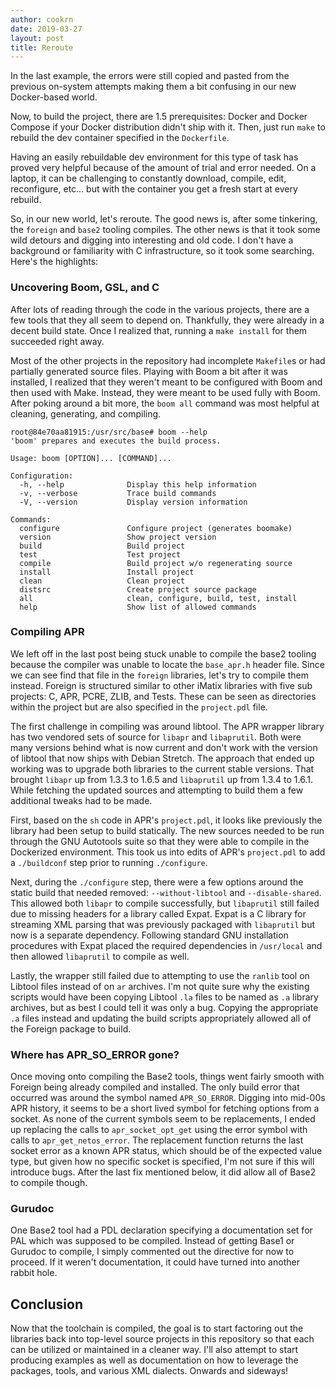```yaml
---
author: cookrn
date: 2019-03-27
layout: post	
title: Reroute
---
```


In the last example, the errors were still copied and pasted from the previous
on-system attempts making them a bit confusing in our new Docker-based world.

Now, to build the project, there are 1.5 prerequisites: Docker and Docker Compose
if your Docker distribution didn't ship with it. Then, just run `make` to rebuild
the dev container specified in the `Dockerfile`.

Having an easily rebuildable dev environment for this type of task has proved
very helpful because of the amount of trial and error needed. On a laptop, it can
be challenging to constantly download, compile, edit, reconfigure, etc... but
with the container you get a fresh start at every rebuild.

So, in our new world, let's reroute. The good news is, after some tinkering, the
`foreign` and `base2` tooling compiles. The other news is that it took some
wild detours and digging into interesting and old code. I don't have a background
or familiarity with C infrastructure, so it took some searching. Here's the
highlights:

### Uncovering Boom, GSL, and C

After lots of reading through the code in the various projects, there are a few
tools that they all seem to depend on. Thankfully, they were already in a decent
build state. Once I realized that, running a `make install` for them succeeded
right away.

Most of the other projects in the repository had incomplete `Makefile`s or had
partially generated source files. Playing with Boom a bit after it was installed,
I realized that they weren't meant to be configured with Boom and then used with
Make. Instead, they were meant to be used fully with Boom. After poking around a
bit more, the `boom all` command was most helpful at cleaning, generating, and
compiling.

```
root@84e70aa81915:/usr/src/base# boom --help
'boom' prepares and executes the build process.

Usage: boom [OPTION]... [COMMAND]...

Configuration:
  -h, --help              Display this help information
  -v, --verbose           Trace build commands
  -V, --version           Display version information
  
Commands:
  configure               Configure project (generates boomake)
  version                 Show project version
  build                   Build project
  test                    Test project
  compile                 Build project w/o regenerating source
  install                 Install project
  clean                   Clean project
  distsrc                 Create project source package
  all                     clean, configure, build, test, install
  help                    Show list of allowed commands
```

### Compiling APR

We left off in the last post being stuck unable to compile the base2 tooling
because the compiler was unable to locate the `base_apr.h` header file. Since we
can see find that file in the `foreign` libraries, let's try to compile them
instead. Foreign is structured similar to other iMatix libraries with five sub
projects: C, APR, PCRE, ZLIB, and Tests. These can be seen as directories within
the project but are also specified in the `project.pdl` file.

The first challenge in compiling was around libtool. The APR wrapper library has
two vendored sets of source for `libapr` and `libaprutil`. Both were many versions
behind what is now current and don't work with the version of libtool that now
ships with Debian Stretch. The approach that ended up working was to upgrade both
libraries to the current stable versions. That brought `libapr` up from 1.3.3 to
1.6.5 and `libaprutil` up from 1.3.4 to 1.6.1. While fetching the updated sources
and attempting to build them a few additional tweaks had to be made.

First, based on the `sh` code in APR's `project.pdl`, it looks like previously the
library had been setup to build statically. The new sources needed to be run through
the GNU Autotools suite so that they were able to compile in the Dockerized environment.
This took us into edits of APR's `project.pdl` to add a `./buildconf` step prior
to running `./configure`. 

Next, during the `./configure` step, there were a few options around the static
build that needed removed: `--without-libtool` and `--disable-shared`. This allowed
both `libapr` to compile successfully, but `libaprutil` still failed due to
missing headers for a library called Expat. Expat is a C library for streaming
XML parsing that was previously packaged with `libaprutil` but now is a separate
dependency. Following standard GNU installation procedures with Expat placed the
required dependencies in `/usr/local` and then allowed `libaprutil` to compile
as well.

Lastly, the wrapper still failed due to attempting to use the `ranlib` tool on
Libtool files instead of on `ar` archives. I'm not quite sure why the existing
scripts would have been copying Libtool `.la` files to be named as `.a` library
archives, but as best I could tell it was only a bug. Copying the appropriate
`.a` files instead and updating the build scripts appropriately allowed all of
the Foreign package to build.

### Where has APR_SO_ERROR gone?

Once moving onto compiling the Base2 tools, things went fairly smooth with Foreign
being already compiled and installed. The only build error that occurred was
around the symbol named `APR_SO_ERROR`. Digging into mid-00s APR history, it
seems to be a short lived symbol for fetching options from a socket. As none of
the current symbols seem to be replacements, I ended up replacing the calls to
`apr_socket_opt_get` using the error symbol with calls to `apr_get_netos_error`.
The replacement function returns the last socket error as a known APR status, which
should be of the expected value type, but given how no specific socket is
specified, I'm not sure if this will introduce bugs. After the last fix mentioned
below, it did allow all of Base2 to compile though.

### Gurudoc

One Base2 tool had a PDL declaration specifying a documentation set for PAL which
was supposed to be compiled. Instead of getting Base1 or Gurudoc to compile, I
simply commented out the directive for now to proceed. If it weren't documentation,
it could have turned into another rabbit hole.

## Conclusion

Now that the toolchain is compiled, the goal is to start factoring out the libraries
back into top-level source projects in this repository so that each can be
utilized or maintained in a cleaner way. I'll also attempt to start producing examples
as well as documentation on how to leverage the packages, tools, and various XML
dialects. Onwards and sideways!
